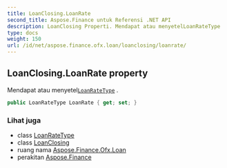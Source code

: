 ```yaml
---
title: LoanClosing.LoanRate
second_title: Aspose.Finance untuk Referensi .NET API
description: LoanClosing Properti. Mendapat atau menyetelLoanRateType .
type: docs
weight: 150
url: /id/net/aspose.finance.ofx.loan/loanclosing/loanrate/
---
```

## LoanClosing.LoanRate property

Mendapat atau menyetel[`LoanRateType`](../../../aspose.finance.ofx/loanratetype/) .

```csharp
public LoanRateType LoanRate { get; set; }
```

### Lihat juga

* class [LoanRateType](../../../aspose.finance.ofx/loanratetype/)
* class [LoanClosing](../)
* ruang nama [Aspose.Finance.Ofx.Loan](../../loanclosing/)
* perakitan [Aspose.Finance](../../../)


